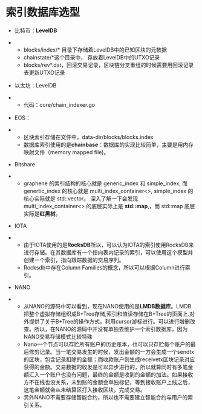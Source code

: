 # 索引数据库选型



- 比特币：**LevelDB**

- - blocks/index/* 目录下存储着LevelDB中的已知区块的元数据
  - chainstate/*这个目录中， 存放着LevelDB中的UTXO记录
  - blocks/rev*.dat，回滚交易记录，区块链分叉重组的时候需要用回滚记录去更新UTXO记录

- 以太坊：LevelDB

- - 代码：core/chain_indexer.go

- EOS：

- - 区块索引存储在文件中，data-dir/blocks/blocks.index
  - 数据库索引使用的是**chainbase**：数据库的实现比较简单，主要是用内存映射文件（memory mapped file)。

- Bitshare

- - graphene 的索引结构的核心就是 generic_index 和 simple_index, 而 genertic_index 的核心就是 multi_index_container<>, simple_index 的核心实际就是 std::vector。 深入了解一下会发现 multi_index_container<> 的底层实际上是 **std::map**,，而 std::map 底层实际是**红黑树**。

- IOTA

- - 由于IOTA使用的是**RocksDB**所以，可以认为IOTA的索引使用RocksDB来进行存储。在其数据库有一个指向表内记录的索引，可以使用这个模型并创建一个索引，指向跟踪数据的交易序列。
  - Rocksdb中存在Column Families的概念，所以可以根据Column进行索引。

- NANO

- - 从NANO的源码中可以看到，现在NANO使用的是**LMDB数据库**。LMDB把整个虚拟存储组织成B+Tree存储,索引和值读存储在B+Tree的页面上.对外提供了关于B+Tree的操作方式，利用cursor游标进行。可以进行增删改查。所以，在NANO的源码中并没有单独去维护一个索引数据库，因为NANO交易存储模式比较特殊
  - Nano一个节点可以存贮所有账户的历史账本，也可以只存贮每个账户的最后修剪记录。当一笔交易发生的时候，发出金额的一方会生成一个sendtx的区块，包含记录扣除的金额；而收款账户则生成receivetx区块记录对应获得的金额。交易数据的收发是可以异步进行的，所以就算同时有多笔金额汇入一个账户也没有问题，最终的金额是收到的金额的加法。如果接收方不在线也没关系，未到账的金额会单独标记，等到接收账户上线之后，这笔金额就会从未结算区打入接收区块，完成交易。
  - 另外NANO不需要存储智能合约，所以也不需要建立智能合约与用户的索引关系。